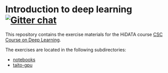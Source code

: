 # Introduction to deep learning [![Gitter chat](https://badges.gitter.im/csc_training/intro-to-dl.svg)](https://gitter.im/csc_training/intro-to-dl)

This repository contains the exercise materials for the HiDATA course [CSC Course on Deep Learning](https://helsinginyliopisto.etapahtuma.fi/en-us/Kalenteri/English?id=54468).

The exercises are located in the following subdirectories:
* [notebooks](https://github.com/csc-training/intro-to-dl/tree/hidata2019/notebooks)
* [taito-gpu](https://github.com/csc-training/intro-to-dl/tree/hidata2019/taito-gpu)
